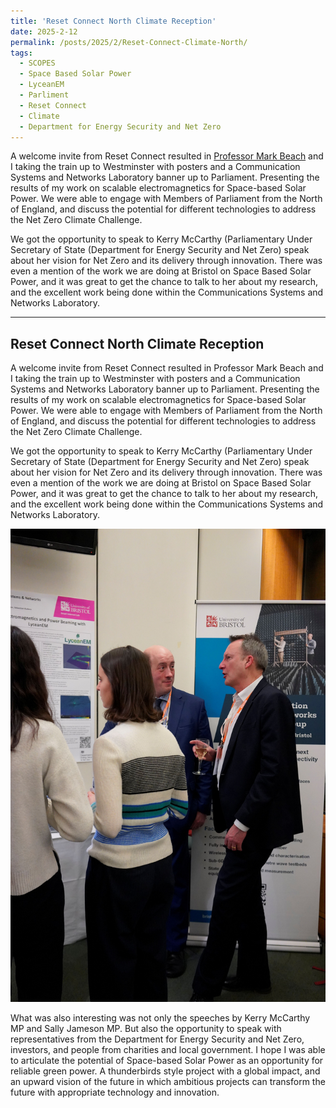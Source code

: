 ```yaml
---
title: 'Reset Connect North Climate Reception'
date: 2025-2-12
permalink: /posts/2025/2/Reset-Connect-Climate-North/
tags:
  - SCOPES
  - Space Based Solar Power
  - LyceanEM
  - Parliment
  - Reset Connect
  - Climate
  - Department for Energy Security and Net Zero
---
```


A welcome invite from Reset Connect resulted in [Professor Mark Beach](https://www.bristol.ac.uk/people/person/Mark-Beach-e750d6bd-4c7f-473b-bd1c-4386e35eb126/) and I taking the train up to Westminster with posters and a Communication Systems and Networks Laboratory banner up to Parliament. Presenting the results of my work on scalable electromagnetics for Space-based Solar Power. We were able to engage with Members of Parliament from the North of England, and discuss the potential for different technologies to address the Net Zero Climate Challenge.

We got the opportunity to speak to Kerry McCarthy (Parliamentary Under Secretary of State (Department for Energy Security and Net Zero) speak about her vision for Net Zero and its delivery through innovation. There was even a mention of the work we are doing at Bristol on Space Based Solar Power, and it was great to get the chance to talk to her about my research, and the excellent work being done within the Communications Systems and Networks Laboratory.


----------------------

Reset Connect North Climate Reception
------------------------------------------------------------

A welcome invite from Reset Connect resulted in Professor Mark Beach and I taking the train up to Westminster with posters and a Communication Systems and Networks Laboratory banner up to Parliament. Presenting the results of my work on scalable electromagnetics for Space-based Solar Power. We were able to engage with Members of Parliament from the North of England, and discuss the potential for different technologies to address the Net Zero Climate Challenge.

We got the opportunity to speak to Kerry McCarthy (Parliamentary Under Secretary of State (Department for Energy Security and Net Zero) speak about her vision for Net Zero and its delivery through innovation. There was even a mention of the work we are doing at Bristol on Space Based Solar Power, and it was great to get the chance to talk to her about my research, and the excellent work being done within the Communications Systems and Networks Laboratory.

![Photo from event by Reset Connect](/images/DSC5192.JPG)

What was also interesting was not only the speeches by Kerry McCarthy MP and Sally Jameson MP. But also the opportunity to speak with representatives from the Department for Energy Security and Net Zero, investors, and people from charities and local government. I hope I was able to articulate the potential of Space-based Solar Power as an opportunity for reliable green power. A thunderbirds style project with a global impact, and an upward vision of the future in which ambitious projects can transform the future with appropriate technology and innovation.



<script src="https://utteranc.es/client.js"
        repo="LyceanEM/LyceanEM.github.io"
        issue-term="Reset-Connect-Climate-North"
        theme="github-light"
        crossorigin="anonymous"
        async>
</script>